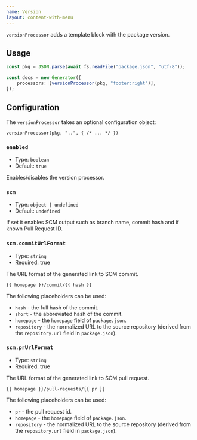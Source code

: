 ```yaml
---
name: Version
layout: content-with-menu
---
```


`versionProcessor` adds a template block with the package version.

## Usage

```ts
const pkg = JSON.parse(await fs.readFile("package.json", "utf-8"));

const docs = new Generator({
    processors: [versionProcessor(pkg, "footer:right")],
});
```

## Configuration

The `versionProcessor` takes an optional configuration object:

`versionProcessor(pkg, "..", { /* ... */ })`

### `enabled`

-   Type: `boolean`
-   Default: `true`

Enables/disables the version processor.

### `scm`

-   Type: `object | undefined`
-   Default: `undefined`

If set it enables SCM output such as branch name, commit hash and if known Pull Request ID.

### `scm.commitUrlFormat`

-   Type: `string`
-   Required: true

The URL format of the generated link to SCM commit.

`{{ homepage }}/commit/{{ hash }}`

The following placeholders can be used:

-   `hash` - the full hash of the commit.
-   `short` - the abbreviated hash of the commit.
-   `homepage` - the `homepage` field of `package.json`.
-   `repository` - the normalized URL to the source repository (derived from the `repository.url` field in `package.json`).

### `scm.prUrlFormat`

-   Type: `string`
-   Required: true

The URL format of the generated link to SCM pull request.

`{{ homepage }}/pull-requests/{{ pr }}`

The following placeholders can be used:

-   `pr` - the pull request id.
-   `homepage` - the `homepage` field of `package.json`.
-   `repository` - the normalized URL to the source repository (derived from the `repository.url` field in `package.json`).

